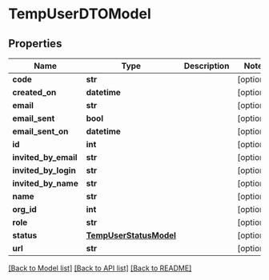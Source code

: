 # TempUserDTOModel

## Properties
Name | Type | Description | Notes
------------ | ------------- | ------------- | -------------
**code** | **str** |  | [optional] 
**created_on** | **datetime** |  | [optional] 
**email** | **str** |  | [optional] 
**email_sent** | **bool** |  | [optional] 
**email_sent_on** | **datetime** |  | [optional] 
**id** | **int** |  | [optional] 
**invited_by_email** | **str** |  | [optional] 
**invited_by_login** | **str** |  | [optional] 
**invited_by_name** | **str** |  | [optional] 
**name** | **str** |  | [optional] 
**org_id** | **int** |  | [optional] 
**role** | **str** |  | [optional] 
**status** | [**TempUserStatusModel**](TempUserStatusModel.md) |  | [optional] 
**url** | **str** |  | [optional] 

[[Back to Model list]](../README.md#documentation-for-models) [[Back to API list]](../README.md#documentation-for-api-endpoints) [[Back to README]](../README.md)


